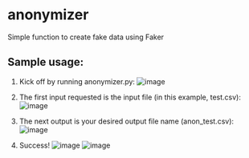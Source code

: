 # anonymizer
Simple function to create fake data using Faker

## Sample usage:
1. Kick off by running anonymizer.py:
![image](https://user-images.githubusercontent.com/97130825/150836114-1c3d97f9-552b-4869-9bed-1974a780f21d.png)

2. The first input requested is the input file (in this example, test.csv):
![image](https://user-images.githubusercontent.com/97130825/150836351-eb59072d-7e55-4aef-a287-258a95459950.png)

3. The next output is your desired output file name (anon_test.csv):
![image](https://user-images.githubusercontent.com/97130825/150836520-0d0374dd-524e-4b91-804f-8eef544560cc.png)

4. Success!
![image](https://user-images.githubusercontent.com/97130825/150837431-84d4df01-8a48-417b-89b4-baa0deb9e48f.png)
![image](https://user-images.githubusercontent.com/97130825/150837568-af77b69f-2f00-47cd-95ce-447a173b8fcf.png)

